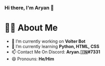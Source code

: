 ### Hi there, I'm Aryan 👋

# :sassy_man: About Me
- 🔭 I’m currently working on **Volter Bot**
- 🌱 I’m currently learning **Python, HTML, CSS**
- 📫 Contact Me On Discord: **Aryan.🇮🇳#7331**
- 😄 Pronouns: **He/Him**
